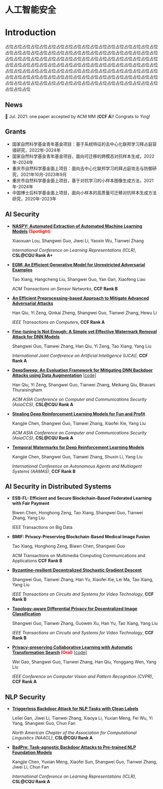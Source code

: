 # 人工智能安全


# Introduction
占位占位占位占位占位占位占位占位占位占位占位占位占位占位占位占位占位占位占位占位占位占位占位占位占位占位占位占位占位占位占位占位占位占位占位占位占位占位占位占位占位占位占位占位占位占位占位占位占位占位占位占位占位占位占位占位占位占位占位占位占位占位占位占位占位占位占位占位占位占位占位占位占位占位占位占位占位占位占位占位占位占位占位占位占位占位占位占位占位占位占位占位占位占位占位占位占位占位占位占位占位占位占位占位占位占位占位占位占位占位占位占位占位占位占位占位占位占位占位占位占位占位占位占位占位占位占位占位占位


## News

🎉 Jul. 2021: one paper accepted by ACM MM (**CCF A**)! Congrats to Ying!



## Grants
- 国家自然科学基金青年基金项目：基于系统特征的去中心化联邦学习拜占庭容错研究，2022年-2024年
- 国家自然科学基金青年基金项目，面向可迁移的跨模态对抗样本生成，2022年-2024年
- 重庆市自然科学基金面上项目：面向去中心化联邦学习的拜占庭攻击与防御研究，2021年10月-2023年9月
- 重庆市自然科学基金面上项目，基于对抗学习的小样本图像生成方法，2021年-2024年
- 中国博士后科学基金面上项目，面向小样本的高质量可迁移对抗样本生成方法研究，2020年-2023年

## AI Security

* **[NASPY: Automated Extraction of Automated Machine Learning Models](https://openreview.net/forum?id=KhLK0sHMgXK)<font  color=red > (Spotlight)</font>**

  Xiaoxuan Lou, Shangwei Guo, Jiwei Li, Yaoxin Wu, Tianwei Zhang

  *International Conference on Learning Representations (ICLR)*, **CSL@CQU Rank A+**

* **[EGM: An Efficient Generative Model for Unrestricted Adversarial Examples](https://dl.acm.org/doi/abs/10.1145/3511893)**

  Tao Xiang, Hangcheng Liu, Shangwei Guo, Yan Gan, Xiaofeng Liao

  *ACM Transactions on Sensor Networks*, **CCF Rank B**

* **[An Efficient Preprocessing-based Approach to Mitigate Advanced Adversarial Attacks](https://doi.org/10.1109/TC.2021.3076826)**

  Han Qiu, Yi Zeng, Qinkai Zheng, Shangwei Guo, Tianwei Zhang, Hewu Li

  *IEEE Transactions on Computers*,  **CCF Rank A**

* **[Fine-tuning Is Not Enough: A Simple yet Effective Watermark Removal Attack for DNN Models](https://arxiv.org/abs/2009.08697)**

  Shangwei Guo, Tianwei Zhang, Han Qiu, Yi Zeng, Tao Xiang, Yang Liu

  *International Joint Conference on Artificial Intelligence (IJCAI)*,  **CCF Rank A**

* **[DeepSweep: An Evaluation Framework for Mitigating DNN Backdoor Attacks using Data Augmentation](https://arxiv.org/abs/2012.07006)** [[code](https://github.com/YiZeng623/DeepSweep)]

  Han Qiu, Yi Zeng, Shangwei Guo, Tianwei Zhang, Meikang Qiu, Bhavani Thuraisingham

  *ACM ASIA Conference on Computer and Communications Security (AsiaCCS)*, **CSL@CQU Rank A**

* **[Stealing Deep Reinforcement Learning Models for Fun and Profit](https://arxiv.org/abs/2006.05032)**

  Kangjie Chen, Shangwei Guo, Tianwei Zhang, Xiaofei Xie, Yang Liu

  *ACM ASIA Conference on Computer and Communications Security (AsiaCCS)*, **CSL@CQU Rank A**

* **[Temporal Watermarks for Deep Reinforcement Learning Models](https://personal.ntu.edu.sg/tianwei.zhang/paper/aamas2021.pdf)**

  Kangjie Chen, Shangwei Guo, Tianwei Zhang, Shuxin Li, Yang Liu

  *International Conference on Autonomous Agents and Multiagent Systems (AAMAS)*,  **CCF Rank B**
## AI Security in Distributed Systems

* **ESB-FL: Efficient and Secure Blockchain-Based Federated Learning with Fair Payment**

  Biwen Chen, Honghong Zeng, Tao Xiang, Shangwei Guo, Tianwei Zhang, Yang Liu

  IEEE Transactions on Big Data

* **BMIF: Privacy-Preserving Blockchain-Based Medical Image Fusion**

  Tao Xiang, Honghong Zeng, Biwen Chen, Shangwei Guo

  ACM Transactions on Multimedia Computing Communications and Applications **CCF Rank B**

* **[Byzantine-resilient Decentralized Stochastic Gradient Descent](https://arxiv.org/abs/2002.08569)**

  Shangwei Guo, Tianwei Zhang, Han Yu,  Xiaofei Xie, Lei Ma, Tao Xiang, Yang Liu

  *IEEE Transactions on Circuits and Systems for Video Technology*,  **CCF Rank B**

* **[Topology-aware Differential Privacy for Decentralized Image Classification](https://arxiv.org/abs/2006.07817)**

  Shangwei Guo, Tianwei Zhang, Guowen Xu, Han Yu, Tao Xiang, Yang Liu

  *IEEE Transactions on Circuits and Systems for Video Technology*,  **CCF Rank B**

* **[Privacy-preserving Collaborative Learning with Automatic Transformation Search](https://arxiv.org/abs/2011.12505)<font  color=red > (Oral)</font>** [[code](https://github.com/gaow0007/ATSPrivacy)]

  Wei Gao, Shangwei Guo, Tianwei Zhang, Han Qiu, Yonggang Wen, Yang Liu

  *IEEE Conference on Computer Vision and Pattern Recognition (CVPR)*,  **CCF Rank A**

## NLP Security
* **[Triggerless Backdoor Attack for NLP Tasks with Clean Labels](https://arxiv.org/abs/2112.10183)**

  Leilei Gan, Jiwei Li, Tianwei Zhang, Xiaoya Li, Yuxian Meng, Fei Wu, Yi Yang, Shangwei Guo, Chun Fan

  *North American Chapter of the Association for Computational Linguistics (NAACL)*, **CSL@CQU Rank A**

* **[BadPre: Task-agnostic Backdoor Attacks to Pre-trained NLP Foundation Models](https://arxiv.org/abs/2110.02467)**

  Kangjie Chen, Yuxian Meng, Xiaofei Sun, Shangwei Guo, Tianwei Zhang, Jiwei Li, Chun Fan

  *International Conference on Learning Representations (ICLR)*, **CSL@CQU Rank A**
